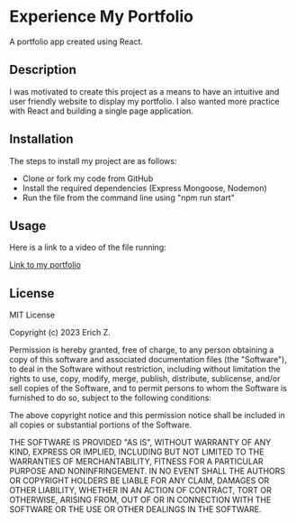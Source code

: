 # Experience My Portfolio
A portfolio app created using React.

## Description
I was motivated to create this project as a means to have an intuitive and user friendly website to display my portfolio. I also wanted more practice with React and building a single page application.

## Installation

The steps to install my project are as follows:

- Clone or fork my code from GitHub
- Install the required dependencies (Express Mongoose, Nodemon)
- Run the file from the command line using "npm run start"

## Usage

Here is a link to a video of the file running:

[Link to my portfolio](https://eziegler11.github.io/experience-my-portfolio/)

## License

MIT License

Copyright (c) 2023 Erich Z.

Permission is hereby granted, free of charge, to any person obtaining a copy of this software and associated documentation files (the "Software"), to deal in the Software without restriction, including without limitation the rights to use, copy, modify, merge, publish, distribute, sublicense, and/or sell copies of the Software, and to permit persons to whom the Software is furnished to do so, subject to the following conditions:

The above copyright notice and this permission notice shall be included in all copies or substantial portions of the Software.

THE SOFTWARE IS PROVIDED "AS IS", WITHOUT WARRANTY OF ANY KIND, EXPRESS OR IMPLIED, INCLUDING BUT NOT LIMITED TO THE WARRANTIES OF MERCHANTABILITY, FITNESS FOR A PARTICULAR PURPOSE AND NONINFRINGEMENT. IN NO EVENT SHALL THE AUTHORS OR COPYRIGHT HOLDERS BE LIABLE FOR ANY CLAIM, DAMAGES OR OTHER LIABILITY, WHETHER IN AN ACTION OF CONTRACT, TORT OR OTHERWISE, ARISING FROM, OUT OF OR IN CONNECTION WITH THE SOFTWARE OR THE USE OR OTHER DEALINGS IN THE SOFTWARE.


